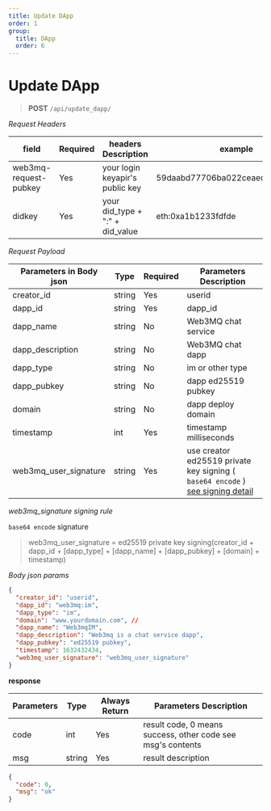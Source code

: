 ```yaml
---
title: Update DApp
order: 1
group:
  title: DApp
  order: 6
---
```



# Update DApp

> **POST** `/api/update_dapp/`

_Request Headers_

| field                 | Required | headers Description             | example                          |
| --------------------- | -------- | ------------------------------- | -------------------------------- |
| web3mq-request-pubkey | Yes      | your login keyapir's public key | 59daabd77706ba022ceaed10e4275bd6 |
| didkey                | Yes      | your did_type + ":" + did_value | eth:0xa1b1233fdfde               |

_Request Payload_

| Parameters in Body json | Type   | Required | Parameters Description                                                                               |
| ----------------------- | ------ | -------- | ---------------------------------------------------------------------------------------------------- |
| creator_id              | string | Yes      | userid                                                                                               |
| dapp_id                 | string | Yes      | dapp_id                                                                                              |
| dapp_name               | string | No       | Web3MQ chat service                                                                                  |
| dapp_description        | string | No       | Web3MQ chat dapp                                                                                     |
| dapp_type               | string | No       | im or other type                                                                                     |
| dapp_pubkey             | string | No       | dapp ed25519 pubkey                                                                                  |
| domain                  | string | No       | dapp deploy domain                                                                                   |
| timestamp               | int    | Yes      | timestamp milliseconds                                                                               |
| web3mq_user_signature   | string | Yes      | use creator ed25519 private key signing ( `base64 encode` ) [see signing detail](/docs/Ethos-API/signature) |

_web3mq_signature signing rule_

`base64 encode` signature

> web3mq_user_signature = ed25519 private key signing(creator_id + dapp_id + [dapp_type] + [dapp_name] + [dapp_pubkey] + [domain] + timestamp)

_Body json params_

```json
{
  "creator_id": "userid",
  "dapp_id": "web3mq:im",
  "dapp_type": "im",
  "domain": "www.yourdomain.com", //
  "dapp_name": "Web3mqIM",
  "dapp_description": "Web3mq is a chat service dapp",
  "dapp_pubkey": "ed25519 pubkey",
  "timestamp": 1632432434,
  "web3mq_user_signature": "web3mq_user_signature"
}
```

**response**

| Parameters | Type   | Always Return | Parameters Description                                      |
| ---------- | ------ | ------------- | ----------------------------------------------------------- |
| code       | int    | Yes           | result code, 0 means success, other code see msg's contents |
| msg        | string | Yes           | result description                                          |

```json
{
  "code": 0,
  "msg": "ok"
}
```
